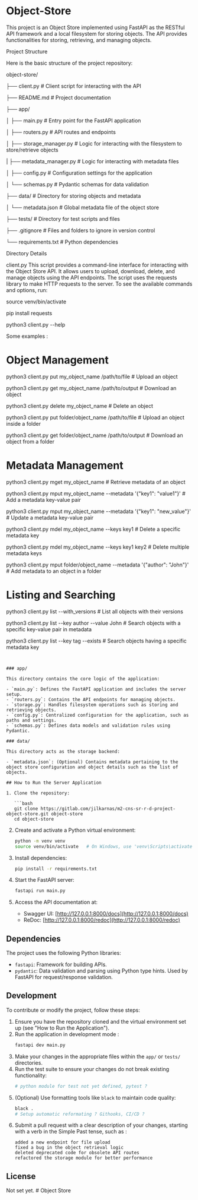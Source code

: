 # Object-Store
This project is an Object Store implemented using FastAPI as the RESTful API framework and a local filesystem for storing objects. The API provides functionalities for storing, retrieving, and managing objects.

Project Structure 

Here is the basic structure of the project repository:

object-store/

├── client.py               # Client script for interacting with the API

├── README.md               # Project documentation

├── app/


│   	 ├── main.py             # Entry point for the FastAPI application

│  		 ├── routers.py          # API routes and endpoints

│  		 ├── storage_manager.py  # Logic for interacting with the filesystem to store/retrieve objects

|   	 ├── metadata_manager.py # Logic for interacting with metadata files

│   	 ├── config.py           # Configuration settings for the application

│      └── schemas.py          # Pydantic schemas for data validation

├── data/                   # Directory for storing objects and metadata

│   	 └── metadata.json       # Global metadata file of the object store

├── tests/                  # Directory for test scripts and files

├── .gitignore              # Files and folders to ignore in version control

└── requirements.txt        # Python dependencies


Directory Details

client.py
This script provides a command-line interface for interacting with the Object
Store API. It allows users to upload, download, delete, and manage objects using
the API endpoints. The script uses the requests library to make HTTP requests
to the server.
To see the available commands and options, run:

source venv/bin/activate

pip install requests

python3 client.py --help


Some examples :

# Object Management

python3 client.py put my_object_name /path/to/file                       # Upload an object

python3 client.py get my_object_name /path/to/output                     # Download an object

python3 client.py delete my_object_name                                  # Delete an object

python3 client.py put folder/object_name /path/to/file                   # Upload an object inside a folder

python3 client.py get folder/object_name /path/to/output                 # Download an object from a folder

# Metadata Management

python3 client.py mget my_object_name                                    # Retrieve metadata of an object

python3 client.py mput my_object_name --metadata '{"key1": "value1"}'    # Add a metadata key-value pair

python3 client.py mput my_object_name --metadata '{"key1": "new_value"}' # Update a metadata key-value pair

python3 client.py mdel my_object_name --keys key1                        # Delete a specific metadata key

python3 client.py mdel my_object_name --keys key1 key2                   # Delete multiple metadata keys

python3 client.py mput folder/object_name --metadata '{"author": "John"}' # Add metadata to an object in a folder


# Listing and Searching

python3 client.py list --with_versions                                  # List all objects with their versions

python3 client.py list --key author --value John                       # Search objects with a specific key-value pair in metadata


python3 client.py list --key tag --exists                              # Search objects having a specific metadata key
```


### app/

This directory contains the core logic of the application:

- `main.py`: Defines the FastAPI application and includes the server setup.
- `routers.py`: Contains the API endpoints for managing objects.
- `storage.py`: Handles filesystem operations such as storing and retrieving objects.
- `config.py`: Centralized configuration for the application, such as paths and settings.
- `schemas.py`: Defines data models and validation rules using Pydantic.

### data/

This directory acts as the storage backend:

- `metadata.json`: (Optional) Contains metadata pertaining to the object store configuration and object details such as the list of objects.

## How to Run the Server Application

1. Clone the repository:

   ```bash
   git clone https://gitlab.com/jilkarnas/m2-cns-sr-r-d-project-object-store.git object-store
   cd object-store
   ```

2. Create and activate a Python virtual environment:

   ```bash
   python -m venv venv
   source venv/bin/activate   # On Windows, use 'venv\Scripts\activate'
   ```

3. Install dependencies:

   ```bash
   pip install -r requirements.txt
   ```

4. Start the FastAPI server:

   ```bash
   fastapi run main.py
   ```

5. Access the API documentation at:

   - Swagger UI: [http://127.0.0.1:8000/docs](http://127.0.0.1:8000/docs)
   - ReDoc: [http://127.0.0.1:8000/redoc](http://127.0.0.1:8000/redoc)

## Dependencies

The project uses the following Python libraries:

- `fastapi`: Framework for building APIs.
- `pydantic`: Data validation and parsing using Python type hints. Used by
    FastAPI for request/response validation.

## Development

To contribute or modify the project, follow these steps:

1. Ensure you have the repository cloned and the virtual environment set up (see "How to Run the Application").
2. Run the application in development mode :
   ```bash
   fastapi dev main.py
   ```
3. Make your changes in the appropriate files within the `app/` or `tests/` directories.
4. Run the test suite to ensure your changes do not break existing functionality:
   ```bash
   # python module for test not yet defined, pytest ?
   ```
5. (Optional) Use formatting tools like `black` to maintain code quality:
   ```bash
   black .
   # Setup automatic reformating ? Githooks, CI/CD ?
   ```
6. Submit a pull request with a clear description of your changes, starting with a verb in the Simple Past tense, such as :
   ```
   added a new endpoint for file upload
   fixed a bug in the object retrieval logic
   deleted deprecated code for obsolete API routes
   refactored the storage module for better performance
   ```

## License

Not set yet.
﻿# Object Store
